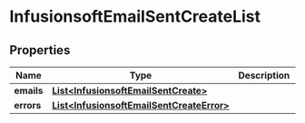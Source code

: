 
# InfusionsoftEmailSentCreateList

## Properties
Name | Type | Description | Notes
------------ | ------------- | ------------- | -------------
**emails** | [**List&lt;InfusionsoftEmailSentCreate&gt;**](InfusionsoftEmailSentCreate.md) |  |  [optional]
**errors** | [**List&lt;InfusionsoftEmailSentCreateError&gt;**](InfusionsoftEmailSentCreateError.md) |  |  [optional]



